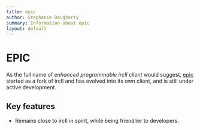 ```yaml
---
title: epic
author: Stephanie Daugherty
summary: Information about epic
layout: default
---
```


# EPIC

As the full name of *enhanced programmable ircII client* would suggest, [epic](www.epicsol.org) started as a fork of ircII and has evolved into its own client, and is still under active development.

## Key features
 * Remains close to ircII in spirit, while being friendlier to developers.

